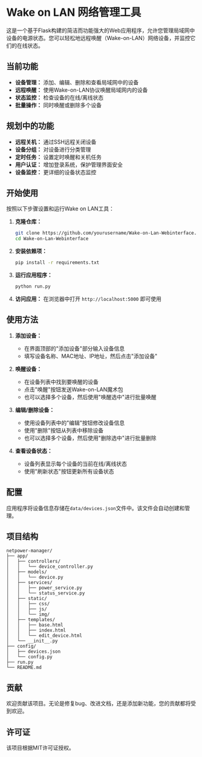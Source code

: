 # Wake on LAN 网络管理工具

这是一个基于Flask构建的简洁而功能强大的Web应用程序，允许您管理局域网中设备的电源状态。您可以轻松地远程唤醒（Wake-on-LAN）网络设备，并监控它们的在线状态。

## 当前功能

- **设备管理：** 添加、编辑、删除和查看局域网中的设备
- **远程唤醒：** 使用Wake-on-LAN协议唤醒局域网内的设备
- **状态监控：** 检查设备的在线/离线状态
- **批量操作：** 同时唤醒或删除多个设备

## 规划中的功能

- **远程关机：** 通过SSH远程关闭设备
- **设备分组：** 对设备进行分类管理
- **定时任务：** 设置定时唤醒和关机任务
- **用户认证：** 增加登录系统，保护管理界面安全
- **设备监控：** 更详细的设备状态监控

## 开始使用

按照以下步骤设置和运行Wake on LAN工具：

1. **克隆仓库：**
   ```bash
   git clone https://github.com/yourusername/Wake-on-Lan-Webinterface.git
   cd Wake-on-Lan-Webinterface
   ```

2. **安装依赖项：**
   ```bash
   pip install -r requirements.txt
   ```

3. **运行应用程序：**
   ```bash
   python run.py
   ```

4. **访问应用：**
   在浏览器中打开 `http://localhost:5000` 即可使用

## 使用方法

1. **添加设备：**
   - 在界面顶部的"添加设备"部分输入设备信息
   - 填写设备名称、MAC地址、IP地址，然后点击"添加设备"

2. **唤醒设备：**
   - 在设备列表中找到要唤醒的设备
   - 点击"唤醒"按钮发送Wake-on-LAN魔术包
   - 也可以选择多个设备，然后使用"唤醒选中"进行批量唤醒

3. **编辑/删除设备：**
   - 使用设备列表中的"编辑"按钮修改设备信息
   - 使用"删除"按钮从列表中移除设备
   - 也可以选择多个设备，然后使用"删除选中"进行批量删除

4. **查看设备状态：**
   - 设备列表显示每个设备的当前在线/离线状态
   - 使用"刷新状态"按钮更新所有设备状态

## 配置
应用程序将设备信息存储在`data/devices.json`文件中。该文件会自动创建和管理。

## 项目结构
```
netpower-manager/
├── app/
│   ├── controllers/
│   │   └── device_controller.py
│   ├── models/
│   │   └── device.py
│   ├── services/
│   │   ├── power_service.py
│   │   └── status_service.py
│   ├── static/
│   │   ├── css/
│   │   ├── js/
│   │   └── img/
│   ├── templates/
│   │   ├── base.html
│   │   ├── index.html
│   │   └── edit_device.html
│   └── __init__.py
├── config/
│   ├── devices.json
│   └── config.py
├── run.py
└── README.md
```

## 贡献
欢迎贡献该项目。无论是修复bug、改进文档，还是添加新功能，您的贡献都将受到欢迎。

## 许可证
该项目根据MIT许可证授权。


